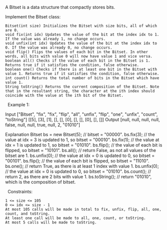 A Bitset is a data structure that compactly stores bits.

Implement the Bitset class:


	Bitset(int size) Initializes the Bitset with size bits, all of which are 0.
	void fix(int idx) Updates the value of the bit at the index idx to 1. If the value was already 1, no change occurs.
	void unfix(int idx) Updates the value of the bit at the index idx to 0. If the value was already 0, no change occurs.
	void flip() Flips the values of each bit in the Bitset. In other words, all bits with value 0 will now have value 1 and vice versa.
	boolean all() Checks if the value of each bit in the Bitset is 1. Returns true if it satisfies the condition, false otherwise.
	boolean one() Checks if there is at least one bit in the Bitset with value 1. Returns true if it satisfies the condition, false otherwise.
	int count() Returns the total number of bits in the Bitset which have value 1.
	String toString() Returns the current composition of the Bitset. Note that in the resultant string, the character at the ith index should coincide with the value at the ith bit of the Bitset.


 
Example 1:

Input
["Bitset", "fix", "fix", "flip", "all", "unfix", "flip", "one", "unfix", "count", "toString"]
[[5], [3], [1], [], [], [0], [], [], [0], [], []]
Output
[null, null, null, null, false, null, null, true, null, 2, "01010"]

Explanation
Bitset bs = new Bitset(5); // bitset = "00000".
bs.fix(3);     // the value at idx = 3 is updated to 1, so bitset = "00010".
bs.fix(1);     // the value at idx = 1 is updated to 1, so bitset = "01010". 
bs.flip();     // the value of each bit is flipped, so bitset = "10101". 
bs.all();      // return False, as not all values of the bitset are 1.
bs.unfix(0);   // the value at idx = 0 is updated to 0, so bitset = "00101".
bs.flip();     // the value of each bit is flipped, so bitset = "11010". 
bs.one();      // return True, as there is at least 1 index with value 1.
bs.unfix(0);   // the value at idx = 0 is updated to 0, so bitset = "01010".
bs.count();    // return 2, as there are 2 bits with value 1.
bs.toString(); // return "01010", which is the composition of bitset.


 
Constraints:


	1 <= size <= 105
	0 <= idx <= size - 1
	At most 105 calls will be made in total to fix, unfix, flip, all, one, count, and toString.
	At least one call will be made to all, one, count, or toString.
	At most 5 calls will be made to toString.

